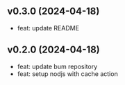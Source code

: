 ## v0.3.0 (2024-04-18)


- feat: update README

## v0.2.0 (2024-04-18)


- feat: update bum repository
- feat: setup nodjs with cache action
